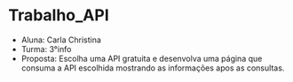 # Trabalho_API

* Aluna: Carla Christina
* Turma: 3°info
* Proposta: Escolha uma API gratuita e desenvolva uma página que consuma a API escolhida mostrando as informações apos as consultas.
